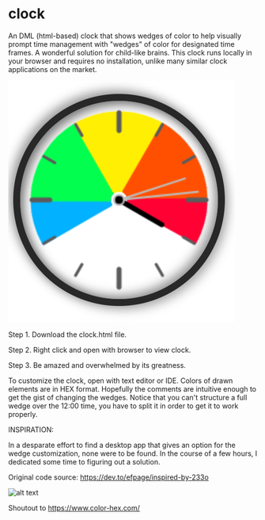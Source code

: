 # clock
An DML (html-based) clock that shows wedges of color to help visually prompt time management with "wedges" of color for designated time frames. A wonderful solution for child-like brains. This clock runs locally in your browser and requires no installation, unlike many similar clock applications on the market. 

![alt text](https://github.com/aleshreffler/clock/blob/main/time%20wedge%20clock.png?raw=true)

Step 1. Download the clock.html file.

Step 2. Right click and open with browser to view clock. 

Step 3. Be amazed and overwhelmed by its greatness. 


To customize the clock, open with text editor or IDE. Colors of drawn elements are in HEX format. Hopefully the comments are intuitive enough to get the gist of changing the wedges. Notice that you can't structure a full wedge over the 12:00 time, you have to split it in order to get it to work properly. 


INSPIRATION:

In a desparate effort to find a desktop app that gives an option for the wedge customization, none were to be found. In the course of a few hours, I dedicated some time to figuring out a solution. 

Original code source: https://dev.to/efpage/inspired-by-233o 

![alt text](https://github.com/aleshreffler/clock/blob/main/basic%20clock%20original.png?raw=true)

Shoutout to https://www.color-hex.com/ 
